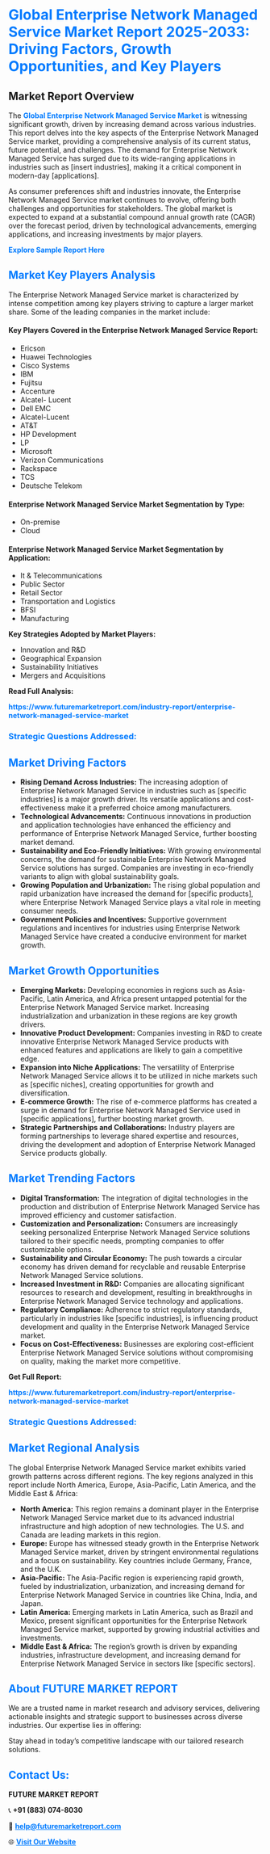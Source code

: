 <h1 style="color: #007BFF;">Global Enterprise Network Managed Service Market Report 2025-2033: Driving Factors, Growth Opportunities, and Key Players</h1>

<section id="overview">
<h2>Market Report Overview</h2>
<p>The <a href="https://www.futuremarketreport.com/industry-report/enterprise-network-managed-service-market" style="color: #007BFF; text-decoration: none;"><strong>Global Enterprise Network Managed Service Market</strong></a> is witnessing significant growth, driven by increasing demand across various industries. This report delves into the key aspects of the Enterprise Network Managed Service market, providing a comprehensive analysis of its current status, future potential, and challenges. The demand for Enterprise Network Managed Service has surged due to its wide-ranging applications in industries such as [insert industries], making it a critical component in modern-day [applications].</p>
<p>As consumer preferences shift and industries innovate, the Enterprise Network Managed Service market continues to evolve, offering both challenges and opportunities for stakeholders. The global market is expected to expand at a substantial compound annual growth rate (CAGR) over the forecast period, driven by technological advancements, emerging applications, and increasing investments by major players.</p>
</section>

<section id="overview">
<p><a href="https://www.futuremarketreport.com/request-sample/reportId=61506" style="color: #007BFF; text-decoration: none;"><strong>Explore Sample Report Here</strong></a></p>
</section>

<section id="key-players">
<h2 style="color: #007BFF;">Market Key Players Analysis</h2>
<p>The Enterprise Network Managed Service market is characterized by intense competition among key players striving to capture a larger market share. Some of the leading companies in the market include:</p>
<h4>Key Players Covered in the Enterprise Network Managed Service Report:</h4>
<ul><li>Ericson</li><li>Huawei Technologies</li><li>Cisco Systems</li><li>IBM</li><li>Fujitsu</li><li>Accenture</li><li>Alcatel- Lucent</li><li>Dell EMC</li><li>Alcatel-Lucent</li><li>AT&amp;T</li><li>HP Development</li><li>LP</li><li>Microsoft</li><li>Verizon Communications</li><li>Rackspace</li><li>TCS</li><li>Deutsche Telekom</li></ul>
<h4>Enterprise Network Managed Service Market Segmentation by Type:</h4>
<ul><li>On-premise</li><li>Cloud</li></ul>

<h4>Enterprise Network Managed Service Market Segmentation by Application:</h4>
<ul><li>It &amp; Telecommunications</li><li>Public Sector</li><li>Retail Sector</li><li>Transportation and Logistics</li><li>BFSI</li><li>Manufacturing</li></ul>
<p><strong>Key Strategies Adopted by Market Players:</strong></p>
<ul>
<li>Innovation and R&D</li>
<li>Geographical Expansion</li>
<li>Sustainability Initiatives</li>
<li>Mergers and Acquisitions</li>
</ul>
</section>

<section>
<p><strong>Read Full Analysis: </strong></p><a href="https://www.futuremarketreport.com/industry-report/enterprise-network-managed-service-market" style="color: #007BFF; text-decoration: none;"><strong>https://www.futuremarketreport.com/industry-report/enterprise-network-managed-service-market</strong></a>
<h3 style="color: #007BFF;">Strategic Questions Addressed:</h3>
</section>

<section id="driving-factors">
<h2 style="color: #007BFF;">Market Driving Factors</h2>
<ul>
<li><strong>Rising Demand Across Industries:</strong> The increasing adoption of Enterprise Network Managed Service in industries such as [specific industries] is a major growth driver. Its versatile applications and cost-effectiveness make it a preferred choice among manufacturers.</li>
<li><strong>Technological Advancements:</strong> Continuous innovations in production and application technologies have enhanced the efficiency and performance of Enterprise Network Managed Service, further boosting market demand.</li>
<li><strong>Sustainability and Eco-Friendly Initiatives:</strong> With growing environmental concerns, the demand for sustainable Enterprise Network Managed Service solutions has surged. Companies are investing in eco-friendly variants to align with global sustainability goals.</li>
<li><strong>Growing Population and Urbanization:</strong> The rising global population and rapid urbanization have increased the demand for [specific products], where Enterprise Network Managed Service plays a vital role in meeting consumer needs.</li>
<li><strong>Government Policies and Incentives:</strong> Supportive government regulations and incentives for industries using Enterprise Network Managed Service have created a conducive environment for market growth.</li>
</ul>
</section>

<section id="growth-opportunities">
<h2 style="color: #007BFF;">Market Growth Opportunities</h2>
<ul>
<li><strong>Emerging Markets:</strong> Developing economies in regions such as Asia-Pacific, Latin America, and Africa present untapped potential for the Enterprise Network Managed Service market. Increasing industrialization and urbanization in these regions are key growth drivers.</li>
<li><strong>Innovative Product Development:</strong> Companies investing in R&D to create innovative Enterprise Network Managed Service products with enhanced features and applications are likely to gain a competitive edge.</li>
<li><strong>Expansion into Niche Applications:</strong> The versatility of Enterprise Network Managed Service allows it to be utilized in niche markets such as [specific niches], creating opportunities for growth and diversification.</li>
<li><strong>E-commerce Growth:</strong> The rise of e-commerce platforms has created a surge in demand for Enterprise Network Managed Service used in [specific applications], further boosting market growth.</li>
<li><strong>Strategic Partnerships and Collaborations:</strong> Industry players are forming partnerships to leverage shared expertise and resources, driving the development and adoption of Enterprise Network Managed Service products globally.</li>
</ul>
</section>

<section id="trending-factors">
<h2 style="color: #007BFF;">Market Trending Factors</h2>
<ul>
<li><strong>Digital Transformation:</strong> The integration of digital technologies in the production and distribution of Enterprise Network Managed Service has improved efficiency and customer satisfaction.</li>
<li><strong>Customization and Personalization:</strong> Consumers are increasingly seeking personalized Enterprise Network Managed Service solutions tailored to their specific needs, prompting companies to offer customizable options.</li>
<li><strong>Sustainability and Circular Economy:</strong> The push towards a circular economy has driven demand for recyclable and reusable Enterprise Network Managed Service solutions.</li>
<li><strong>Increased Investment in R&D:</strong> Companies are allocating significant resources to research and development, resulting in breakthroughs in Enterprise Network Managed Service technology and applications.</li>
<li><strong>Regulatory Compliance:</strong> Adherence to strict regulatory standards, particularly in industries like [specific industries], is influencing product development and quality in the Enterprise Network Managed Service market.</li>
<li><strong>Focus on Cost-Effectiveness:</strong> Businesses are exploring cost-efficient Enterprise Network Managed Service solutions without compromising on quality, making the market more competitive.</li>
</ul>
</section>

<section>
<p><strong>Get Full Report: </strong></p><a href="https://www.futuremarketreport.com/industry-report/enterprise-network-managed-service-market" style="color: #007BFF; text-decoration: none;"><strong>https://www.futuremarketreport.com/industry-report/enterprise-network-managed-service-market</strong></a>
<h3 style="color: #007BFF;">Strategic Questions Addressed:</h3>
</section>


<section id="regional-analysis">
<h2 style="color: #007BFF;">Market Regional Analysis</h2>
<p>The global Enterprise Network Managed Service market exhibits varied growth patterns across different regions. The key regions analyzed in this report include North America, Europe, Asia-Pacific, Latin America, and the Middle East & Africa:</p>
<ul>
<li><strong>North America:</strong> This region remains a dominant player in the Enterprise Network Managed Service market due to its advanced industrial infrastructure and high adoption of new technologies. The U.S. and Canada are leading markets in this region.</li>
<li><strong>Europe:</strong> Europe has witnessed steady growth in the Enterprise Network Managed Service market, driven by stringent environmental regulations and a focus on sustainability. Key countries include Germany, France, and the U.K.</li>
<li><strong>Asia-Pacific:</strong> The Asia-Pacific region is experiencing rapid growth, fueled by industrialization, urbanization, and increasing demand for Enterprise Network Managed Service in countries like China, India, and Japan.</li>
<li><strong>Latin America:</strong> Emerging markets in Latin America, such as Brazil and Mexico, present significant opportunities for the Enterprise Network Managed Service market, supported by growing industrial activities and investments.</li>
<li><strong>Middle East & Africa:</strong> The region’s growth is driven by expanding industries, infrastructure development, and increasing demand for Enterprise Network Managed Service in sectors like [specific sectors].</li>
</ul>
</section>

<footer>
<h2 style="color: #007BFF;">About FUTURE MARKET REPORT</h2>
<p>We are a trusted name in market research and advisory services, delivering actionable insights and strategic support to businesses across diverse industries. Our expertise lies in offering:</p>

<p>Stay ahead in today’s competitive landscape with our tailored research solutions.</p>

<h2 style="color: #007BFF;">Contact Us:</h2>
<p><strong>FUTURE MARKET REPORT</strong></p>
<p>📞 <strong>+91 (883) 074-8030</strong></p>
<p>📧 <strong><a href="mailto:help@futuremarketreport.com" style="color: #007BFF;">help@futuremarketreport.com</a></strong></p>
<p>🌐 <strong><a href="https://www.futuremarketreport.com/" style="color: #007BFF;">Visit Our Website</a></strong></p>
</footer>